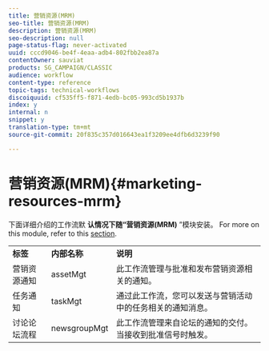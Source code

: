 ```yaml
---
title: 营销资源(MRM)
seo-title: 营销资源(MRM)
description: 营销资源(MRM)
seo-description: null
page-status-flag: never-activated
uuid: cccd9046-be4f-4eaa-adb4-802fbb2ea87a
contentOwner: sauviat
products: SG_CAMPAIGN/CLASSIC
audience: workflow
content-type: reference
topic-tags: technical-workflows
discoiquuid: cf535ff5-f871-4edb-bc05-993cd5b1937b
index: y
internal: n
snippet: y
translation-type: tm+mt
source-git-commit: 20f835c357d016643ea1f3209ee4dfb6d3239f90

---
```



# 营销资源(MRM){#marketing-resources-mrm}

下面详细介绍的工作流默 **认情况下随“营销资源(MRM)** ”模块安装。 For more on this module, refer to this [section](../../campaign/using/designing-marketing-campaigns.md).

<table> 
 <tbody> 
  <tr> 
   <td> <strong>标签</strong><br /> </td> 
   <td> <strong>内部名称</strong><br /> </td> 
   <td> <strong>说明</strong><br /> </td> 
  </tr> 
  <tr> 
   <td> <span class="uicontrol">营销资源通知</span><br /> </td> 
   <td> <span class="uicontrol">assetMgt</span><br /> </td> 
   <td> 此工作流管理与批准和发布营销资源相关的通知。 <br /> </td> 
  </tr> 
  <tr> 
   <td> <span class="uicontrol">任务通知</span><br /> </td> 
   <td> <span class="uicontrol">taskMgt</span><br /> </td> 
   <td> 通过此工作流，您可以发送与营销活动中的任务相关的通知消息。<br /> </td> 
  </tr> 
  <tr> 
   <td> <span class="uicontrol">讨论论坛流程</span><br /> </td> 
   <td> <span class="uicontrol">newsgroupMgt</span><br /> </td> 
   <td> 此工作流管理来自论坛的通知的交付。 当接收到批准信号时触发。<br /> </td> 
  </tr> 
 </tbody> 
</table>

